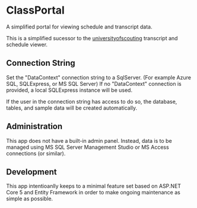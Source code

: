 # ClassPortal
A simplified portal for viewing schedule and transcript data.

This is a simplified sucessor to the 
[universityofscouting](https://github.com/Longhorn-Council-BSA/universityofscouting) 
transcript and schedule viewer.

## Connection String

Set the "DataContext" connection string to a SqlServer.
(For example Azure SQL, SQLExpress, or MS SQL Server)
If no "DataContext" connection is provided, a local 
SQLExpress instance will be used.

If the user in the connection string has access to do so,
the database, tables, and sample data will be created
automatically.

## Administration

This app does not have a built-in admin panel.  Instead, 
data is to be managed using MS SQL Server Management Studio
or MS Access connections (or similar).

## Development

This app intentioanlly keeps to a minimal feature set 
based on ASP.NET Core 5 and Entity Framework in order to 
make ongoing maintenance as simple as possible.

